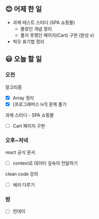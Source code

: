 ## 😊 어제 한 일

- 과제 테스트 스터디 (SPA 쇼핑몰)
  - 몰랐던 개념 정리
  - 풀지 못했던 페이지(Cart) 구현 (완성 x)
- 빅오 표기법 정리

## 😃 오늘 할 일

### 오전

알고리즘

- [x] Array 정리
- [x] [프로그래머스 lv1] 문제 풀기

과제 스터디 - SPA 쇼핑몰

- [ ] Cart 페이지 구현

### 오후~저녁

react 공식 문서

- [ ] context로 데이터 깊숙이 전달하기

clean code 강의

- [ ] 에러 다루기

### 밤

- [ ] 런데이
